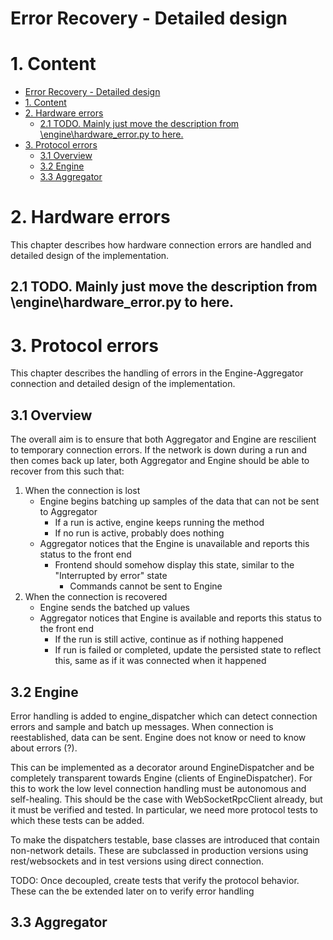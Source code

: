 
# Error Recovery - Detailed design

# 1. Content
- [Error Recovery - Detailed design](#error-recovery---detailed-design)
- [1. Content](#1-content)
- [2. Hardware errors](#2-hardware-errors)
  - [2.1 TODO. Mainly just move the description from \\engine\\hardware\_error.py to here.](#21-todo-mainly-just-move-the-description-from-enginehardware_errorpy-to-here)
- [3. Protocol errors](#3-protocol-errors)
  - [3.1 Overview](#31-overview)
  - [3.2 Engine](#32-engine)
  - [3.3 Aggregator](#33-aggregator)


# 2. Hardware errors
This chapter describes how hardware connection errors are handled and detailed design of the implementation.

## 2.1 TODO. Mainly just move the description from \engine\hardware_error.py to here.


# 3. Protocol errors
This chapter describes the handling of errors in the Engine-Aggregator connection and detailed design of the implementation.

## 3.1 Overview
The overall aim is to ensure that both Aggregator and Engine are rescilient to temporary connection errors. If the network is down 
during a run and then comes back up later, both Aggregator and Engine should be able to recover from this such that:
1. When the connection is lost
    - Engine begins batching up samples of the data that can not be sent to Aggregator
      - If a run is active, engine keeps running the method
      - If no run is active, probably does nothing
    - Aggregator notices that the Engine is unavailable and reports this status to the front end
      - Frontend should somehow display this state, similar to the "Interrupted by error" state
        - Commands cannot be sent to Engine
2. When the connection is recovered
    - Engine sends the batched up values
    - Aggregator notices that Engine is available and reports this status to the front end
      - If the run is still active, continue as if nothing happened
      - If run is failed or completed, update the persisted state to reflect this, same as if it was connected when it happened
  

## 3.2 Engine
Error handling is added to engine_dispatcher which can detect connection errors and sample and batch up messages. When connection is reestablished,
data can be sent. Engine does not know or need to know about errors (?).

This can be implemented as a decorator around EngineDispatcher and be completely transparent towards Engine (clients of EngineDispatcher). For this
to work the low level connection handling must be autonomous and self-healing. This should be the case with WebSocketRpcClient already, but it
must be verified and tested. In particular, we need more protocol tests to which these tests can be added.

To make the dispatchers testable, base classes are introduced that contain non-network details. These are subclassed in production versions
using rest/websockets and in test versions using direct connection.

TODO: Once decoupled, create tests that verify the protocol behavior. These can the be extended later on to verify error handling


## 3.3 Aggregator

